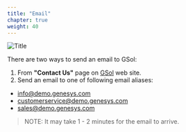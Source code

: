 ```yaml
---
title: "Email"
chapter: true
weight: 40
---
```


![Title](/images/Login.PNG)

There are two ways to send an email to GSol:

1. From **"Contact Us"** page on [GSol](https://gsolgc.demo.genesys.com/#contactus) web site.
2. Send an email to one of following email aliases:
- info@demo.genesys.com
- customerservice@demo.genesys.com
- sales@demo.genesys.com 

> NOTE: It may take 1 - 2 minutes for the email to arrive.
